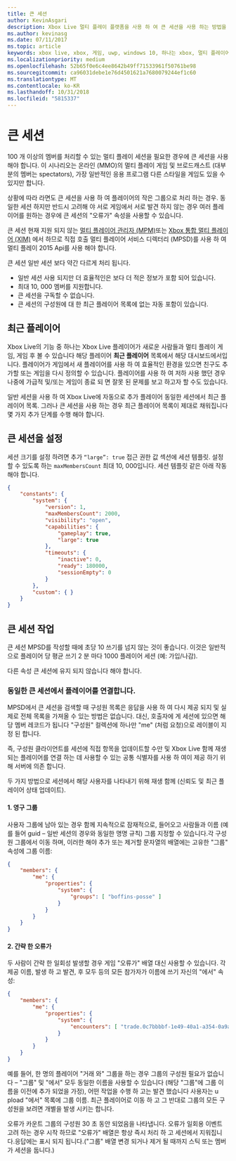 ```yaml
---
title: 큰 세션
author: KevinAsgari
description: Xbox Live 멀티 플레이 플랫폼을 사용 하 여 큰 세션을 사용 하는 방법을 알아봅니다.
ms.author: kevinasg
ms.date: 07/11/2017
ms.topic: article
keywords: xbox live, xbox, 게임, uwp, windows 10, 하나는 xbox, 멀티 플레이어, 큰 세션, 최근 플레이어
ms.localizationpriority: medium
ms.openlocfilehash: 52b65f0e6c4ee8642b49ff71533961f50761be98
ms.sourcegitcommit: ca96031debe1e76d4501621a7680079244ef1c60
ms.translationtype: MT
ms.contentlocale: ko-KR
ms.lasthandoff: 10/31/2018
ms.locfileid: "5815337"
---
```

# <a name="large-sessions"></a>큰 세션

100 개 이상의 멤버를 처리할 수 있는 멀티 플레이 세션을 필요한 경우에 큰 세션을 사용 해야 합니다. 이 시나리오는 온라인 (MMO)의 멀티 플레이 게임 및 브로드캐스트 (대부분의 멤버는 spectators), 가장 일반적인 응용 프로그램 다른 스타일을 게임도 있을 수 있지만 합니다.

상황에 따라 라면도 큰 세션을 사용 하 여 플레이어의 작은 그룹으로 처리 하는 경우. 동일한 세션 하지만 반드시 고려해 야 서로 게임에서 서로 발견 하지 않는 경우 여러 플레이어를 원하는 경우에 큰 세션의 "오류가" 속성을 사용할 수 있습니다.

큰 세션 현재 지원 되지 않는 [멀티 플레이어 관리자 (MPM)](../multiplayer-manager.md)또는 [Xbox 통합 멀티 플레이어 (XIM)](../xbox-integrated-multiplayer.md) 에서 하므로 직접 호출 멀티 플레이어 서비스 디렉터리 (MPSD)를 사용 하 여 멀티 플레이 2015 Api를 사용 해야 합니다.

큰 세션 일반 세션 보다 약간 다르게 처리 됩니다.

* 일반 세션 사용 되지만 더 효율적인은 보다 더 적은 정보가 포함 되어 있습니다.
* 최대 10, 000 멤버를 지원합니다.
* 큰 세션을 구독할 수 없습니다.
* 큰 세션의 구성원에 대 한 최근 플레이어 목록에 없는 자동 포함이 있습니다.

## <a name="recent-players"></a>최근 플레이어

Xbox Live의 기능 중 하나는 Xbox Live 플레이어가 새로운 사람들과 멀티 플레이 게임, 게임 후 볼 수 있습니다 해당 플레이어 **최근 플레이어** 목록에서 해당 대시보드에서입니다. 플레이어가 게임에서 새 플레이어를 사용 하 여 효율적인 환경을 있으면 친구도 추가할 또는 게임을 다시 정의할 수 있습니다. 플레이어를 사용 하 여 저하 사용 했던 경우 나중에 가급적 및/또는 게임이 종료 되 면 잘못 된 문제를 보고 하고자 할 수도 있습니다.

일반 세션을 사용 하 여 Xbox Live에 자동으로 추가 플레이어 동일한 세션에서 최근 플레이어 목록. 그러나 큰 세션을 사용 하는 경우 최근 플레이어 목록이 제대로 채워집니다 몇 가지 추가 단계를 수행 해야 합니다.

## <a name="set-up-a-large-session"></a>큰 세션을 설정

세션 크기를 설정 하려면 추가 `“large”: true` 접근 권한 값 섹션에 세션 템플릿. 설정할 수 있도록 하는 `maxMembersCount` 최대 10, 000입니다. 세션 템플릿 같은 아래 작동 해야 합니다.

```json
{
    "constants": {
        "system": {
            "version": 1,
            "maxMembersCount": 2000,
            "visibility": "open",
            "capabilities": {
                "gameplay": true,
                "large": true
            },
            "timeouts": {
                "inactive": 0,
                "ready": 180000,
                "sessionEmpty": 0
            }
        },
        "custom": { }
    }
}
```

## <a name="working-with-large-sessions"></a>큰 세션 작업

큰 세션 MPSD를 작성할 때에 초당 10 쓰기를 넘지 않는 것이 좋습니다. 이것은 일반적으로 플레이어 당 평균 쓰기 2 분 마다 1000 플레이어 세션 (예: 가입/나감).

다른 속성 큰 세션에 유지 되지 않습니다 해야 합니다.

### <a name="associating-players-from-the-same-large-session"></a>동일한 큰 세션에서 플레이어를 연결합니다.

MPSD에서 큰 세션을 검색할 때 구성원 목록은 응답을 사용 하 여 다시 제공 되지 및 실제로 전체 목록을 가져올 수 있는 방법은 없습니다. 대신, 호출자에 게 세션에 있으면 해당 멤버 레코드가 됩니다 "구성원" 컬렉션에 하나만 "me" (처럼 요청)으로 레이블이 지정 된 합니다.

즉, 구성원 클라이언트를 세션에 직접 항목을 업데이트할 수만 및 Xbox Live 함께 재생 되는 플레이어를 연결 하는 데 사용할 수 있는 공통 식별자를 사용 하 여이 제공 하기 위해 서버에 의존 합니다.

두 가지 방법으로 세션에서 해당 사용자를 나타내기 위해 재생 함께 (신뢰도 및 최근 플레이어 상태 업데이트).

#### <a name="1-persistent-groups"></a>1. 영구 그룹

사용자 그룹에 남아 있는 경우 함께 지속적으로 잠재적으로, 들어오고 사람들과 이름 (예를 들어 guid – 일반 세션의 경우와 동일한 명명 규칙) 그룹 지정할 수 있습니다.각 구성원 그룹에서 이동 하며, 이러한 해야 추가 또는 제거할 문자열의 배열에는 고유한 "그룹" 속성에 그룹 이름:

```json
{
    "members": {
        "me": {
            "properties": {
                "system": {
                    "groups": [ "boffins-posse" ]
                }
            }
        }
    }
}
```

#### <a name="2-brief-encounters"></a>2. 간략 한 오류가

두 사람이 간략 한 일회성 발생할 경우 게임 "오류가" 배열 대신 사용할 수 있습니다. 각 제공 이름, 발생 하 고 발견, 후 모두 등의 모든 참가자가 이름에 쓰기 자신의 "에서" 속성:

```json
{
    "members": {
        "me": {
            "properties": {
                "system": {
                    "encounters": [ "trade.0c7bbbbf-1e49-40a1-a354-0a9a9e23d26a" ]
                }
            }
        }
    }
}
```

예를 들어, 한 명의 플레이어 "거래 와" 그룹을 하는 경우 그룹의 구성원 필요가 없습니다 – "그룹" 및 "에서" 모두 동일한 이름을 사용할 수 있습니다 (해당 "그룹"에 그룹 이름을 이전에 추가 되었을 가정), 어떤 작업을 수행 하 고는 발견 했습니다 사용자는 u pload "에서" 목록에 그룹 이름. 최근 플레이어로 이동 하 고 그 반대로 그룹의 모든 구성원을 보려면 개별을 발생 시키는 합니다.

오류가 카운트 그룹의 구성원 30 초 동안 되었음을 나타냅니다. 오류가 일회용 이벤트 고려 하는 경우 시작 하므로 "오류가" 배열은 항상 즉시 처리 하 고 세션에서 지워집니다.응답에는 표시 되지 됩니다.("그룹" 배열 변경 되거나 제거 될 때까지 스틱 또는 멤버가 세션을 둡니다.)
